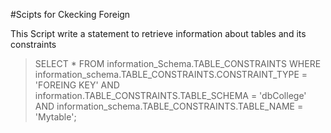 #Scipts for Ckecking Foreign

This Script write a statement to retrieve information
about tables and its constraints

>SELECT * FROM information_Schema.TABLE_CONSTRAINTS
WHERE information_schema.TABLE_CONSTRAINTS.CONSTRAINT_TYPE = 'FOREING KEY'
AND information.TABLE_CONSTRAINTS.TABLE_SCHEMA = 'dbCollege'
AND information_schema.TABLE_CONSTRAINTS.TABLE_NAME = 'Mytable';

